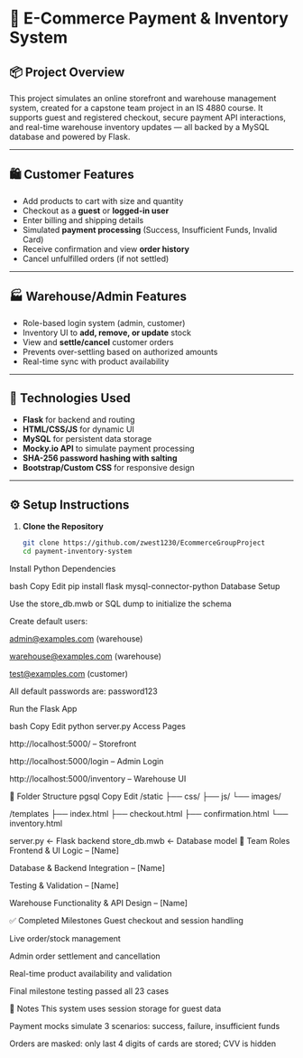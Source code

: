 # 🧾 E-Commerce Payment & Inventory System

## 📦 Project Overview
This project simulates an online storefront and warehouse management system, created for a capstone team project in an IS 4880 course. It supports guest and registered checkout, secure payment API interactions, and real-time warehouse inventory updates — all backed by a MySQL database and powered by Flask.

---

## 🛍️ Customer Features
- Add products to cart with size and quantity
- Checkout as a **guest** or **logged-in user**
- Enter billing and shipping details
- Simulated **payment processing** (Success, Insufficient Funds, Invalid Card)
- Receive confirmation and view **order history**
- Cancel unfulfilled orders (if not settled)

---

## 🏭 Warehouse/Admin Features
- Role-based login system (admin, customer)
- Inventory UI to **add, remove, or update** stock
- View and **settle/cancel** customer orders
- Prevents over-settling based on authorized amounts
- Real-time sync with product availability

---

## 🧰 Technologies Used
- **Flask** for backend and routing
- **HTML/CSS/JS** for dynamic UI
- **MySQL** for persistent data storage
- **Mocky.io API** to simulate payment processing
- **SHA-256 password hashing with salting**
- **Bootstrap/Custom CSS** for responsive design

---

## ⚙️ Setup Instructions

1. **Clone the Repository**
   ```bash
   git clone https://github.com/zwest1230/EcommerceGroupProject
   cd payment-inventory-system
Install Python Dependencies

bash
Copy
Edit
pip install flask mysql-connector-python
Database Setup

Use the store_db.mwb or SQL dump to initialize the schema

Create default users:

admin@examples.com (warehouse)

warehouse@examples.com (warehouse)

test@examples.com (customer)

All default passwords are: password123

Run the Flask App

bash
Copy
Edit
python server.py
Access Pages

http://localhost:5000/ – Storefront

http://localhost:5000/login – Admin Login

http://localhost:5000/inventory – Warehouse UI

📁 Folder Structure
pgsql
Copy
Edit
/static
  ├── css/
  ├── js/
  └── images/
  
/templates
  ├── index.html
  ├── checkout.html
  ├── confirmation.html
  └── inventory.html

server.py       ← Flask backend
store_db.mwb    ← Database model
👥 Team Roles
Frontend & UI Logic – [Name]

Database & Backend Integration – [Name]

Testing & Validation – [Name]

Warehouse Functionality & API Design – [Name]

✅ Completed Milestones
Guest checkout and session handling

Live order/stock management

Admin order settlement and cancellation

Real-time product availability and validation

Final milestone testing passed all 23 cases

📌 Notes
This system uses session storage for guest data

Payment mocks simulate 3 scenarios: success, failure, insufficient funds

Orders are masked: only last 4 digits of cards are stored; CVV is hidden
